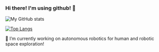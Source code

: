 ### Hi there! I'm using github! 🌱

![My GitHub stats](https://github-readme-stats.vercel.app/api?username=cristinaluna&hide=contribs&count_private=true,prs&theme=dark)

[![Top Langs](https://github-readme-stats.vercel.app/api/top-langs/?username=cristinaluna&layout=compact&hide=javascript,html,c%23&count_private=true)](https://github.com/anuraghazra/github-readme-stats&theme=dark)

🔭 I’m currently working on autonomous robotics for human and robotic space exploration!

<!--

- 
- 🌱 I’m currently learning ...
- 👯 I’m looking to collaborate on ...
- 🤔 I’m looking for help with ...
- 💬 Ask me about ...
- 📫 How to reach me: ...
- 😄 Pronouns: ...
- ⚡ Fun fact: ...
-->
